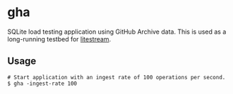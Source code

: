 gha
===

SQLite load testing application using GitHub Archive data. This is used as a
long-running testbed for [litestream](https://github.com/benbjohnson/litestream).


## Usage

```
# Start application with an ingest rate of 100 operations per second.
$ gha -ingest-rate 100
```
